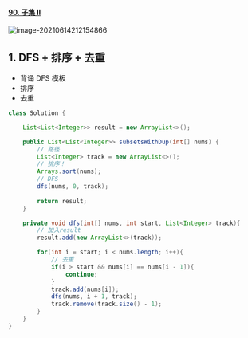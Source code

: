 #### [90. 子集 II](https://leetcode-cn.com/problems/subsets-ii/)

![image-20210614212154866](https://raw.githubusercontent.com/TWDH/Leetcode-From-Zero/pictures/img/image-20210614212154866.png)

## 1. DFS + 排序 + 去重

* 背诵 DFS 模板
* 排序
* 去重

```java
class Solution {

    List<List<Integer>> result = new ArrayList<>();

    public List<List<Integer>> subsetsWithDup(int[] nums) {
        // 路径
        List<Integer> track = new ArrayList<>();
        // 排序！
        Arrays.sort(nums);
        // DFS
        dfs(nums, 0, track);
        
        return result;
    }

    private void dfs(int[] nums, int start, List<Integer> track){
        // 加入result
        result.add(new ArrayList<>(track));

        for(int i = start; i < nums.length; i++){
            // 去重
            if(i > start && nums[i] == nums[i - 1]){
                continue;
            }
            track.add(nums[i]);
            dfs(nums, i + 1, track);
            track.remove(track.size() - 1);
        }
    }
}
```

